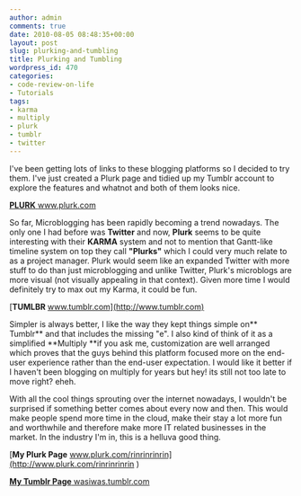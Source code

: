```yaml
---
author: admin
comments: true
date: 2010-08-05 08:48:35+00:00
layout: post
slug: plurking-and-tumbling
title: Plurking and Tumbling
wordpress_id: 470
categories:
- code-review-on-life
- Tutorials
tags:
- karma
- multiply
- plurk
- tumblr
- twitter
---
```


I've been getting lots of links to these blogging platforms so I decided to try them. I've just created a Plurk page and tidied up my Tumblr account to explore the features and whatnot and both of them looks nice.

[**PLURK** www.plurk.com ](http://www.plurk.com )

So far, Microblogging has been rapidly becoming a trend nowadays. The only one I had before was **Twitter** and now, **Plurk** seems to be quite interesting with their **KARMA** system and not to mention that Gantt-like timeline system on top they call **"Plurks"** which I could very much relate to as a project manager. Plurk would seem like an expanded Twitter with more stuff to do than just microblogging and unlike Twitter, Plurk's microblogs are more visual (not visually appealing in that context). Given more time I would definitely try to max out my Karma, it could be fun.

[**TUMLBR** www.tumblr.com](http://www.tumblr.com)

Simpler is always better, I like the way they kept things simple on** Tumblr** and that includes the missing "e". I also kind of think of it as a simplified **Multiply **if you ask me, customization are well arranged which proves that the guys behind this platform focused more on the end-user experience rather than the end-user expectation. I would like it better if I haven't been blogging on multiply for years but hey! its still not too late to move right? eheh.

With all the cool things sprouting over the internet nowadays, I wouldn't be surprised if something better comes about every now and then. This would make people spend more time in the cloud, make their stay a lot more fun and worthwhile and therefore make more IT related businesses in the market. In the industry I'm in, this is a helluva good thing.

[**My Plurk Page** www.plurk.com/rinrinrinrin](http://www.plurk.com/rinrinrinrin    )

[**My Tumblr Page** wasiwas.tumblr.com](http://wasiwas.tumblr.com)
